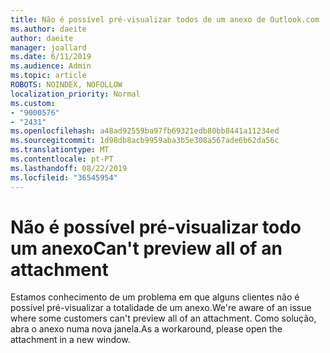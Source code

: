 ```yaml
---
title: Não é possível pré-visualizar todos de um anexo de Outlook.com
ms.author: daeite
author: daeite
manager: joallard
ms.date: 6/11/2019
ms.audience: Admin
ms.topic: article
ROBOTS: NOINDEX, NOFOLLOW
localization_priority: Normal
ms.custom:
- "9000576"
- "2431"
ms.openlocfilehash: a48ad92559ba97fb69321edb80bb8441a11234ed
ms.sourcegitcommit: 1d98db8acb9959aba3b5e308a567ade6b62da56c
ms.translationtype: MT
ms.contentlocale: pt-PT
ms.lasthandoff: 08/22/2019
ms.locfileid: "36545954"
---
```

# <a name="cant-preview-all-of-an-attachment"></a><span data-ttu-id="408fe-102">Não é possível pré-visualizar todo um anexo</span><span class="sxs-lookup"><span data-stu-id="408fe-102">Can't preview all of an attachment</span></span>

<span data-ttu-id="408fe-103">Estamos conhecimento de um problema em que alguns clientes não é possível pré-visualizar a totalidade de um anexo.</span><span class="sxs-lookup"><span data-stu-id="408fe-103">We're aware of an issue where some customers can't preview all of an attachment.</span></span> <span data-ttu-id="408fe-104">Como solução, abra o anexo numa nova janela.</span><span class="sxs-lookup"><span data-stu-id="408fe-104">As a workaround, please open the attachment in a new window.</span></span>